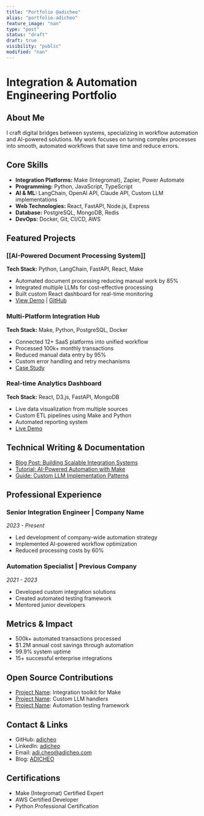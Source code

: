 ```yaml
---
title: "Portfolio @adicheo"
alias: "portfolio-adicheo"
feature_image: "nan"
type: "post"
status: "draft"
draft: true
visibility: "public"
modified: "nan"
---
```


<h1 id="integration-automation-engineering-portfolio">Integration &amp; Automation Engineering Portfolio</h1>
<h2 id="about-me">About Me</h2>
<p>I craft digital bridges between systems, specializing in workflow automation and AI-powered solutions. My work focuses on turning complex processes into smooth, automated workflows that save time and reduce errors.</p>
<h2 id="core-skills">Core Skills</h2>
<ul>
<li><strong>Integration Platforms:</strong> Make (Integromat), Zapier, Power Automate</li>
<li><strong>Programming:</strong> Python, JavaScript, TypeScript</li>
<li><strong>AI &amp; ML:</strong> LangChain, OpenAI API, Claude API, Custom LLM implementations</li>
<li><strong>Web Technologies:</strong> React, FastAPI, Node.js, Express</li>
<li><strong>Database:</strong> PostgreSQL, MongoDB, Redis</li>
<li><strong>DevOps:</strong> Docker, Git, CI/CD, AWS</li>
</ul>
<h2 id="featured-projects">Featured Projects</h2>
<h3 id="ai-powered-document-processing-system">[[AI-Powered Document Processing System]]</h3>
<p><strong>Tech Stack:</strong> Python, LangChain, FastAPI, React, Make</p>
<ul>
<li>Automated document processing reducing manual work by 85%</li>
<li>Integrated multiple LLMs for cost-effective processing</li>
<li>Built custom React dashboard for real-time monitoring</li>
<li><a href="demo-link">View Demo</a> | <a href="https://github.com/AdiCheo/docflow">GitHub</a></li>
</ul>
<h3 id="multi-platform-integration-hub">Multi-Platform Integration Hub</h3>
<p><strong>Tech Stack:</strong> Make, Python, PostgreSQL, Docker</p>
<ul>
<li>Connected 12+ SaaS platforms into unified workflow</li>
<li>Processed 100k+ monthly transactions</li>
<li>Reduced manual data entry by 95%</li>
<li>Custom error handling and retry mechanisms</li>
<li><a href="case-study-link">Case Study</a></li>
</ul>
<h3 id="real-time-analytics-dashboard">Real-time Analytics Dashboard</h3>
<p><strong>Tech Stack:</strong> React, D3.js, FastAPI, MongoDB</p>
<ul>
<li>Live data visualization from multiple sources</li>
<li>Custom ETL pipelines using Make and Python</li>
<li>Automated reporting system</li>
<li><a href="demo-link">Live Demo</a></li>
</ul>
<h2 id="technical-writing-documentation">Technical Writing &amp; Documentation</h2>
<ul>
<li><a href="link">Blog Post: Building Scalable Integration Systems</a></li>
<li><a href="link">Tutorial: AI-Powered Automation with Make</a></li>
<li><a href="link">Guide: Custom LLM Implementation Patterns</a></li>
</ul>
<h2 id="professional-experience">Professional Experience</h2>
<h3 id="senior-integration-engineer-company-name">Senior Integration Engineer | Company Name</h3>
<p><em>2023 - Present</em></p>
<ul>
<li>Led development of company-wide automation strategy</li>
<li>Implemented AI-powered workflow optimization</li>
<li>Reduced processing costs by 60%</li>
</ul>
<h3 id="automation-specialist-previous-company">Automation Specialist | Previous Company</h3>
<p><em>2021 - 2023</em></p>
<ul>
<li>Developed custom integration solutions</li>
<li>Created automated testing framework</li>
<li>Mentored junior developers</li>
</ul>
<h2 id="metrics-impact">Metrics &amp; Impact</h2>
<ul>
<li>500k+ automated transactions processed</li>
<li>$1.2M annual cost savings through automation</li>
<li>99.9% system uptime</li>
<li>15+ successful enterprise integrations</li>
</ul>
<h2 id="open-source-contributions">Open Source Contributions</h2>
<ul>
<li><a href="link">Project Name</a>: Integration toolkit for Make</li>
<li><a href="link">Project Name</a>: Custom LLM handlers</li>
<li><a href="link">Project Name</a>: Automation testing framework</li>
</ul>
<h2 id="contact-links">Contact &amp; Links</h2>
<ul>
<li>GitHub: <a href="link">adicheo</a></li>
<li>LinkedIn: <a href="link">adicheo</a></li>
<li>Email: <a href="mailto:adi.cheo@adicheo.com">adi.cheo@adicheo.com</a></li>
<li>Blog: <a href="www.adicheo.com">ADICHEO</a></li>
</ul>
<h2 id="certifications">Certifications</h2>
<ul>
<li>Make (Integromat) Certified Expert</li>
<li>AWS Certified Developer</li>
<li>Python Professional Certification</li>
</ul>
